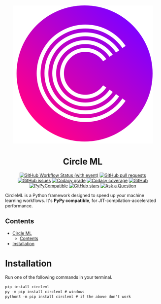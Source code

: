 <div align="center">

![CircleML Logo](assets/logo.svg)

# Circle ML

[![GitHub Workflow Status (with event)](https://img.shields.io/github/actions/workflow/status/tetrahedronai/circle/tests.yml?style=for-the-badge)](https://github.com/TetrahedronAI/circle/actions/)
[![GitHub pull requests](https://img.shields.io/github/issues-pr/tetrahedronai/circle?style=for-the-badge)](https://github.com/TetrahedronAI/circle/pulls)
[![GitHub issues](https://img.shields.io/github/issues/tetrahedronai/circle?style=for-the-badge)](https://github.com/TetrahedronAI/circle/issues)
[![Codacy grade](https://img.shields.io/codacy/grade/81d90174a73440b2910a64b2b4794535?style=for-the-badge)](https://app.codacy.com/gh/TetrahedronAI/circle/dashboard)
[![Codacy coverage](https://img.shields.io/codacy/coverage/81d90174a73440b2910a64b2b4794535?style=for-the-badge)](https://app.codacy.com/gh/TetrahedronAI/circle/coverage/dashboard)
[![GitHub](https://img.shields.io/github/license/tetrahedronai/circle?style=for-the-badge)](https://github.com/TetrahedronAI/circle/blob/master/LICENSE)
[![PyPyCompatible](https://img.shields.io/badge/PyPy-Compatible-efdf00?style=for-the-badge)](https://www.pypy.org/)
[![GitHub stars](https://img.shields.io/github/stars/tetrahedronai/circle?style=for-the-badge)](https://github.com/TetrahedronAI/circle/stargazers)
[![Ask a Question](https://img.shields.io/badge/Chat-Github_Discussions-8000FF?style=for-the-badge)](https://github.com/TetrahedronAI/circle/discussions)

</div>

CircleML is a Python framework designed to speed up your machine learning workflows. It's **PyPy compatible**, for JIT-compilation-accelerated performance.

## Contents
- [Circle ML](#circle-ml)
  - [Contents](#contents)
- [Installation](#installation)

# Installation

Run one of the following commands in your terminal.

```shell
pip install circleml
py -m pip install circleml # windows
python3 -m pip install circleml # if the above don't work
```
